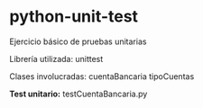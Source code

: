 # python-unit-test
Ejercicio básico de pruebas unitarias

Librería utilizada: unittest

Clases involucradas:
 cuentaBancaria
 tipoCuentas

**Test unitario:**
 testCuentaBancaria.py

